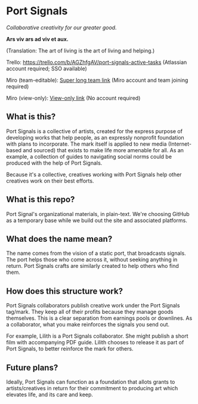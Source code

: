 # Port Signals

*Collaborative creativity for our greater good.*

**Ars viv ars ad viv et aux.**

(Translation: The art of living is the art of living and helping.)

Trello: https://trello.com/b/AGZhfgAV/port-signals-active-tasks (Atlassian account required; SSO available)

Miro (team-editable): [Super long team link](https://miro.com/welcomeonboard/c0szUmFUaVY4MTZkMXFHZ0Z6V0pWQWJkNXNTYlpjR2FlR0dncTFaYnhtY1lhWFZ1eDlBUllSalJObUdPTnZQQXwzNDU4NzY0NTE1ODA2NzI2NjEzfDI=?share_link_id=511981378964) (Miro account and team joining required)

Miro (view-only): [View-only link](https://miro.com/app/board/uXjVN7WXKS0=/?share_link_id=915338007962) (No account required)

## What is this?

Port Signals is a collective of artists, created for the express purpose of developing works that help people, as an expressly nonprofit foundation with plans to incorporate. The mark itself is applied to new media (Internet-based and sourced) that exists to make life more amenable for all. As an example, a collection of guides to navigating social norms could be produced with the help of Port Signals.

Because it's a collective, creatives working with Port Signals help other creatives work on their best efforts.

## What is this repo?

Port Signal's organizational materials, in plain-text. We're choosing GitHub as a temporary base while we build out the site and associated platforms.

## What does the name mean?

The name comes from the vision of a static port, that broadcasts signals. The port helps those who come across it, without seeking anything in return. Port Signals crafts are similarly created to help others who find them.

## How does this structure work?

Port Signals collaborators publish creative work under the Port Signals tag/mark. They keep all of their profits because they manage goods themselves. This is a clear separation from earnings pools or downlines. As a collaborator, what you make reinforces the signals you send out.

For example, Lilith is a Port Signals collaborator. She might publish a short film with accompanying PDF guide. Lilith chooses to release it as part of Port Signals, to better reinforce the mark for others.

## Future plans?

Ideally, Port Signals can function as a foundation that allots grants to artists/creatives in return for their commitment to producing art which elevates life, and its care and keep.
